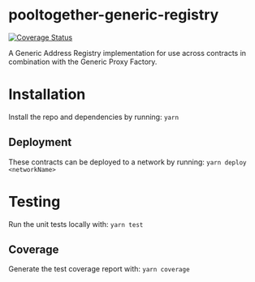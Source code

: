 # pooltogether-generic-registry

[![Coverage Status](https://coveralls.io/repos/github/pooltogether/pooltogether-generic-registry/badge.svg?branch=main)](https://coveralls.io/github/pooltogether/pooltogether-generic-registry?branch=main)
[![<PoolTogether>](https://circleci.com/gh/pooltogether/pooltogether-generic-registry.svg?style=shield)](https://circleci.com/gh/pooltogether/pooltogether-generic-registry)


A Generic Address Registry implementation for use across contracts in combination with the Generic Proxy Factory. 


# Installation
Install the repo and dependencies by running:
`yarn`

## Deployment
These contracts can be deployed to a network by running:
`yarn deploy <networkName>`

# Testing
Run the unit tests locally with:
`yarn test`

## Coverage
Generate the test coverage report with:
`yarn coverage`